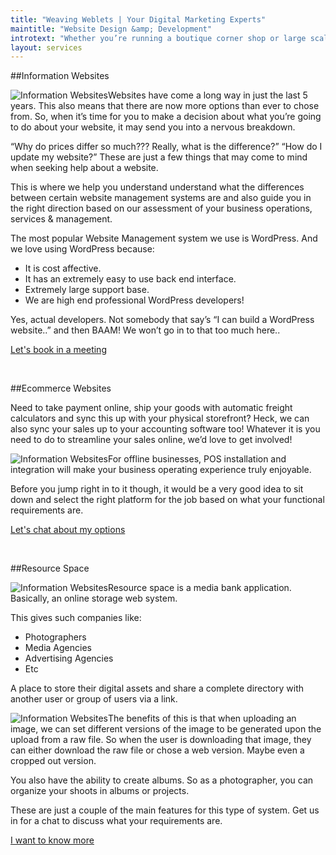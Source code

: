 ```yaml
---
title: "Weaving Weblets | Your Digital Marketing Experts"
maintitle: "Website Design &amp; Development"
introtext: "Whether you’re running a boutique corner shop or large scale corporate businesses, we have the right solutions for you to extend your businesses online. By utilising our extensive experience in business analysis and competitor research, we are able to deliver tailored packages which will, bridge the gap between your online and offline business seamlessly. When it comes to promoting your business online, we’re also specialised in discovering your market niche, and helping you target the right audiences."
layout: services
---
```


##Information Websites

<img src="images/information-websites.png" alt="Information Websites" class="alignright" />Websites have come a long way in just the last 5 years. This also means that there are now more options than ever to chose from. So, when it’s time for you to make a decision about what you’re going to do about your website, it may send you into a nervous breakdown. 

“Why do prices differ so much??? Really, what is the difference?” “How do I update my website?”  These are just a few things that may come to mind when seeking help about a website.

This is where we help you understand understand what the differences between certain website management systems are and also guide you in the right direction based on our assessment of your business operations, services & management.

The most popular Website Management system we use is WordPress. And we love using WordPress because:

*	It is cost affective.
*	It has an extremely easy to use back end interface.
*	Extremely large support base.
*	We are high end professional WordPress developers! 

Yes, actual developers. Not somebody that say’s “I can build a WordPress website..” and then BAAM! We won’t go in to that too much here..

<a href="#contact" class="btn">Let's book in a meeting</a>

<br>

##Ecommerce Websites

Need to take payment online, ship your goods with automatic freight calculators and sync this up with your physical storefront? Heck, we can also sync your sales up to your accounting software too! Whatever it is you need to do to streamline your sales online, we’d love to get involved!

<img src="images/ecommerce-websites.png" alt="Information Websites" class="alignright" />For offline businesses, POS installation and integration will make your business operating experience truly enjoyable.

Before you jump right in to it though, it would be a very good idea to sit down and select the right platform for the job based on what your functional requirements are.

<a href="#contact" class="btn">Let's chat about my options</a>

<br>

##Resource Space

<img src="images/resource-space.png" alt="Information Websites" class="alignright" />Resource space is a media bank application. Basically, 
an online storage web system. 

This gives such companies like:

*	Photographers
*	Media Agencies
*	Advertising Agencies
*	Etc

A place to store their digital assets and share a complete directory with another user or group of users via a link.

<img src="images/resource-space-2.png" alt="Information Websites" class="alignleft" />The benefits of this is that when uploading an image, we can set different versions of the image to be generated upon the upload from a raw file. So when the user is downloading that image, they can either download the raw file or chose a web version. Maybe even a cropped out version.

You also have the ability to create albums. So as a photographer, you can organize your shoots in albums or projects.

These are just a couple of the main features for this type of system. Get us in for a chat to discuss what your requirements are.


<a href="#contact" class="btn">I want to know more</a>